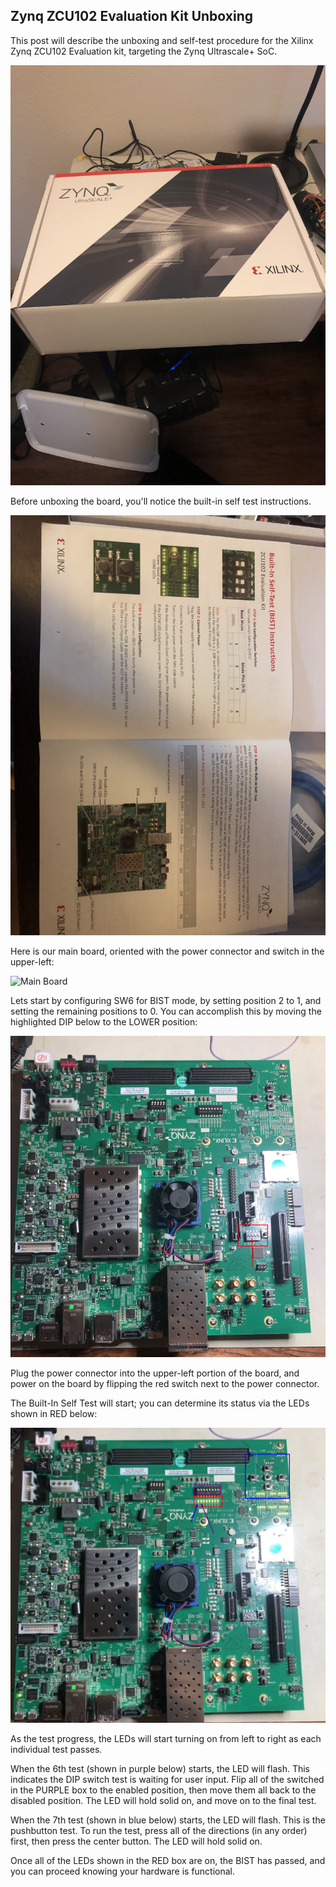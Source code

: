 ## Zynq ZCU102 Evaluation Kit Unboxing

This post will describe the unboxing and self-test procedure for the Xilinx Zynq ZCU102 Evaluation kit, targeting the Zynq Ultrascale+ SoC.

![Eval Kit Box](image/zynq-box.jpg)

Before unboxing the board, you'll notice the built-in self test instructions.

![BIST Quick Start Guide](image/built-in-test.jpg)

Here is our main board, oriented with the power connector and switch in the upper-left:

![Main Board](image/main-board.jpg)

Lets start by configuring SW6 for BIST mode, by setting position 2 to 1, and setting the remaining positions to 0.  You can accomplish this by moving the highlighted DIP below to the LOWER position:

![BIST Switch Config](image/bist-switch.png)

Plug the power connector into the upper-left portion of the board, and power on the board by flipping the red switch next to the power connector.

The Built-In Self Test will start; you can determine its status via the LEDs shown in RED below:

![BIST Labels](image/bist-labels.png)

As the test progress, the LEDs will start turning on from left to right as each individual test passes.

When the 6th test (shown in purple below) starts, the LED will flash.  This indicates the DIP switch test is waiting for user input.  Flip all of the switched in the PURPLE box to the enabled position, then move them all back to the disabled position.  The LED will hold solid on, and move on to the final test.

When the 7th test (shown in blue below) starts, the LED will flash.  This is the pushbutton test.  To run the test, press all of the directions (in any order) first, then press the center button.  The LED will hold solid on.

Once all of the LEDs shown in the RED box are on, the BIST has passed, and you can proceed knowing your hardware is functional.